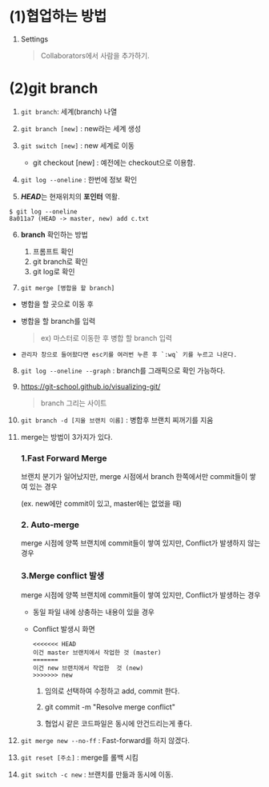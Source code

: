 # (1)협업하는 방법

1. Settings 

   > Collaborators에서 사람을 추가하기.



# (2)git branch

1. `git branch`: 세계(branch) 나열 

2. `git branch [new]` : new라는 세계 생성 

3. `git switch [new]` : new 세계로 이동

   - git checkout [new] : 예전에는 checkout으로 이용함.

4. `git log --oneline` : 한번에 정보 확인 

5.  ***HEAD***는 현재위치의 **포인터** 역활.

   ```shell
   $ git log --oneline
   8a011a7 (HEAD -> master, new) add c.txt
   
   ```

6. **branch** 확인하는 방법 

   1. 프롬프트 확인
   2. git branch로 확인
   3. git log로 확인

7.  `git merge [병합을 할 branch]`

   - 병합을 할 곳으로 이동 후

   - 병합을 할 branch를 입력 

     > ex) 마스터로 이동한 후 병합 할 branch 입력

   - ```
     관리자 창으로 들어왔다면 esc키를 여러번 누른 후 `:wq` 키를 누르고 나온다.
     ```

8. `git log --oneline --graph` : branch를 그래픽으로 확인 가능하다.

9. https://git-school.github.io/visualizing-git/

   > branch 그리는 사이트

10. `git branch -d [지울 브랜치 이름]` : 병합후 브랜치 찌꺼기를 지움

11. merge는 방법이 3가지가 있다.

    ###  1.Fast Forward Merge 

    브랜치 분기가 일어났지만, merge 시점에서 branch 한쪽에서만 commit들이 쌓여 있는 경우

    (ex. new에만 commit이 있고, master에는 없었을 때)

    ### 2. Auto-merge

    merge 시점에 양쪽 브랜치에 commit들이 쌓여 있지만, Conflict가 발생하지 않는 경우

    ### 3.Merge conflict 발생

    merge 시점에 양쪽 브랜치에 commit들이 쌓여 있지만, Conflict가 발생하는 경우 

    - 동일 파일 내에 상충하는 내용이 있을 경우

    - Conflict 발생시 화면

      ```shell
      <<<<<<< HEAD
      이건 master 브랜치에서 작업한 것 (master)
      =======
      이건 new 브랜치에서 작업한  것 (new)
      >>>>>>> new
      ```

      1. 임의로 선택하여 수정하고 add, commit 한다.

      2. git commit -m "Resolve merge conflict"
      3. 협업시 같은 코드파일은 동시에 안건드리는게 좋다.



12. `git merge new --no-ff` : Fast-forward를 하지 않겠다.

13. `git reset [주소]` : merge를 롤백 시킴 

14. `git switch -c new` : 브랜치를 만듦과 동시에 이동.